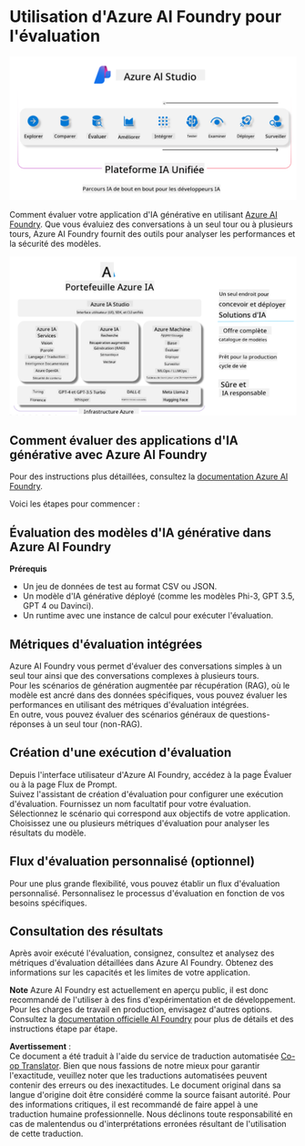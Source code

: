 <!--
CO_OP_TRANSLATOR_METADATA:
{
  "original_hash": "7b4235159486df4000e16b7b46ddfec3",
  "translation_date": "2025-03-27T08:48:38+00:00",
  "source_file": "md\\01.Introduction\\05\\AIFoundry.md",
  "language_code": "fr"
}
-->
# **Utilisation d'Azure AI Foundry pour l'évaluation**

![aistudo](../../../../../translated_images/AIFoundry.61da8c74bccc0241ce9a4cb53a170912245871de9235043afcb796ccbc076fdc.fr.png)

Comment évaluer votre application d'IA générative en utilisant [Azure AI Foundry](https://ai.azure.com?WT.mc_id=aiml-138114-kinfeylo). Que vous évaluiez des conversations à un seul tour ou à plusieurs tours, Azure AI Foundry fournit des outils pour analyser les performances et la sécurité des modèles.

![aistudo](../../../../../translated_images/AIPortfolio.5aaa2b25e9157624a4542fe041d66a96a1c1ec6007e4e5aadd926c6ec8ce18b3.fr.png)

## Comment évaluer des applications d'IA générative avec Azure AI Foundry
Pour des instructions plus détaillées, consultez la [documentation Azure AI Foundry](https://learn.microsoft.com/azure/ai-studio/how-to/evaluate-generative-ai-app?WT.mc_id=aiml-138114-kinfeylo).

Voici les étapes pour commencer :

## Évaluation des modèles d'IA générative dans Azure AI Foundry

**Prérequis**

- Un jeu de données de test au format CSV ou JSON.
- Un modèle d'IA générative déployé (comme les modèles Phi-3, GPT 3.5, GPT 4 ou Davinci).
- Un runtime avec une instance de calcul pour exécuter l'évaluation.

## Métriques d'évaluation intégrées

Azure AI Foundry vous permet d'évaluer des conversations simples à un seul tour ainsi que des conversations complexes à plusieurs tours.  
Pour les scénarios de génération augmentée par récupération (RAG), où le modèle est ancré dans des données spécifiques, vous pouvez évaluer les performances en utilisant des métriques d'évaluation intégrées.  
En outre, vous pouvez évaluer des scénarios généraux de questions-réponses à un seul tour (non-RAG).

## Création d'une exécution d'évaluation

Depuis l'interface utilisateur d'Azure AI Foundry, accédez à la page Évaluer ou à la page Flux de Prompt.  
Suivez l'assistant de création d'évaluation pour configurer une exécution d'évaluation. Fournissez un nom facultatif pour votre évaluation.  
Sélectionnez le scénario qui correspond aux objectifs de votre application.  
Choisissez une ou plusieurs métriques d'évaluation pour analyser les résultats du modèle.

## Flux d'évaluation personnalisé (optionnel)

Pour une plus grande flexibilité, vous pouvez établir un flux d'évaluation personnalisé. Personnalisez le processus d'évaluation en fonction de vos besoins spécifiques.

## Consultation des résultats

Après avoir exécuté l'évaluation, consignez, consultez et analysez des métriques d'évaluation détaillées dans Azure AI Foundry. Obtenez des informations sur les capacités et les limites de votre application.

**Note** Azure AI Foundry est actuellement en aperçu public, il est donc recommandé de l'utiliser à des fins d'expérimentation et de développement. Pour les charges de travail en production, envisagez d'autres options. Consultez la [documentation officielle AI Foundry](https://learn.microsoft.com/azure/ai-studio/?WT.mc_id=aiml-138114-kinfeylo) pour plus de détails et des instructions étape par étape.

**Avertissement** :  
Ce document a été traduit à l'aide du service de traduction automatisée [Co-op Translator](https://github.com/Azure/co-op-translator). Bien que nous fassions de notre mieux pour garantir l'exactitude, veuillez noter que les traductions automatisées peuvent contenir des erreurs ou des inexactitudes. Le document original dans sa langue d'origine doit être considéré comme la source faisant autorité. Pour des informations critiques, il est recommandé de faire appel à une traduction humaine professionnelle. Nous déclinons toute responsabilité en cas de malentendus ou d'interprétations erronées résultant de l'utilisation de cette traduction.
